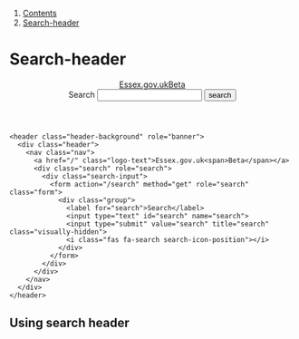 <div class="breadcrumbs">
  <ol>
    <li><a href="/docs/core/contents">Contents</a></li>
    <li><a href="#">Search-header</a></li>
  </ol>
</div>

# Search-header

<header class="header-background" role="banner">
  <div class="header">
    <nav class="nav">
      <a href="/" class="logo-text">Essex.gov.uk<span>Beta</span></a>
      <div class="search" role="search">
        <div class="search-input">
          <form action="/search" method="get" role="search" class="form">
            <div class="group">
              <label for="search">Search</label>
              <input type="text" id="search" name="search">
              <input type="submit" value="search" title="search" class="visually-hidden">
              <i class="fas fa-search search-icon-position"></i>
            </div>
          </form>
        </div>
      </div>
    </nav>
  </div>
</header>

    <header class="header-background" role="banner">
      <div class="header">
        <nav class="nav">
          <a href="/" class="logo-text">Essex.gov.uk<span>Beta</span></a>
          <div class="search" role="search">
            <div class="search-input">
              <form action="/search" method="get" role="search" class="form">
                <div class="group">
                  <label for="search">Search</label>
                  <input type="text" id="search" name="search">
                  <input type="submit" value="search" title="search" class="visually-hidden">
                  <i class="fas fa-search search-icon-position"></i>
                </div>
              </form>
            </div>
          </div>
        </nav>
      </div>
    </header>



## Using search header

